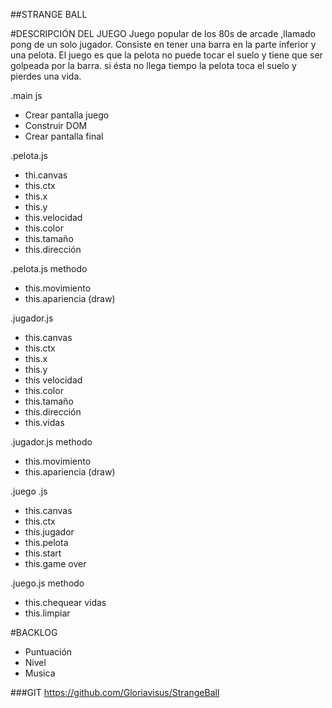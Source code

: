 ##STRANGE BALL

#DESCRIPCIÓN DEL JUEGO
Juego popular de los 80s de arcade ,llamado pong de un solo jugador.
Consiste en tener una barra en la parte inferior y una pelota. El juego es que la pelota no puede tocar el suelo y tiene que ser golpeada por la barra. si ésta no llega tiempo la pelota toca el suelo y pierdes una vida.

.main js
- Crear pantalla juego
- Construir DOM
- Crear pantalla final

.pelota.js
- thi.canvas
- this.ctx
- this.x
- this.y
- this.velocidad
- this.color
- this.tamaño
- this.dirección

 .pelota.js methodo
- this.movimiento
- this.apariencia (draw)

.jugador.js
- this.canvas
- this.ctx
- this.x
- this.y
- this velocidad
- this.color
- this.tamaño
- this.dirección
- this.vidas

.jugador.js methodo
- this.movimiento
- this.apariencia (draw)

.juego .js
- this.canvas
- this.ctx
- this.jugador
- this.pelota
- this.start
- this.game over

.juego.js methodo
- this.chequear vidas
- this.limpiar

#BACKLOG
- Puntuación
- Nivel
- Musica

###GIT
https://github.com/Gloriavisus/StrangeBall